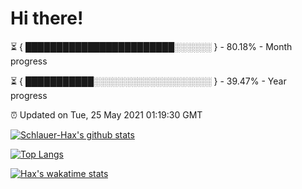 # Hi there!

⏳ { ████████████████████████░░░░░░ } - 80.18% - Month progress

⏳ { ███████████░░░░░░░░░░░░░░░░░░░ } - 39.47% - Year progress

⏰ Updated on Tue, 25 May 2021 01:19:30 GMT


[![Schlauer-Hax's github stats](https://github-readme-stats.vercel.app/api?username=Schlauer-Hax&show_icons=true&theme=dark&count_private=true)](https://github.com/Schlauer-Hax)


[![Top Langs](https://github-readme-stats.vercel.app/api/top-langs/?username=Schlauer-Hax&layout=compact&theme=dark)](https://github.com/Schlauer-Hax?tab=repositories)


[![Hax's wakatime stats](https://github-readme-stats.vercel.app/api/wakatime?username=Hax&theme=dark)](https://wakatime.com/@Hax)

